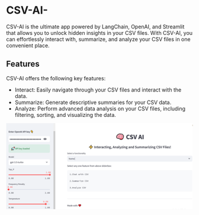 # CSV-AI-
CSV-AI is the ultimate app powered by LangChain, OpenAI, and Streamlit that allows you to unlock hidden insights in your CSV files. With CSV-AI, you can effortlessly interact with, summarize, and analyze your CSV files in one convenient place.
## Features
CSV-AI offers the following key features:

 - Interact: Easily navigate through your CSV files and interact with the data.
 - Summarize: Generate descriptive summaries for your CSV data.
 - Analyze: Perform advanced data analysis on your CSV files, including filtering, sorting, and visualizing the data.

![](https://github.com/moustafa100/CSV-AI-/blob/main/Home.PNG)
